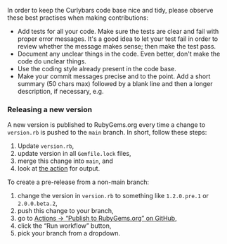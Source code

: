 In order to keep the Curlybars code base nice and tidy, please observe these best practises when making contributions:

- Add tests for all your code. Make sure the tests are clear and fail with proper error messages. It's a good idea to let your test fail in order to review whether the message makes sense; then make the test pass.
- Document any unclear things in the code. Even better, don't make the code do unclear things.
- Use the coding style already present in the code base.
- Make your commit messages precise and to the point. Add a short summary (50 chars max) followed by a blank line and then a longer description, if necessary, e.g.

### Releasing a new version
A new version is published to RubyGems.org every time a change to `version.rb` is pushed to the `main` branch.
In short, follow these steps:
1. Update `version.rb`,
2. update version in all `Gemfile.lock` files,
3. merge this change into `main`, and
4. look at [the action](https://github.com/zendesk/curlybars/actions/workflows/publish.yml) for output.

To create a pre-release from a non-main branch:
1. change the version in `version.rb` to something like `1.2.0.pre.1` or `2.0.0.beta.2`,
2. push this change to your branch,
3. go to [Actions → “Publish to RubyGems.org” on GitHub](https://github.com/zendesk/curlybars/actions/workflows/publish.yml),
4. click the “Run workflow” button,
5. pick your branch from a dropdown.
